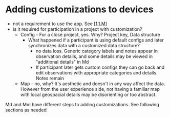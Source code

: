 # Adding customizations to devices



* not a requirement to use the app. See \[[1.1.M](https://www.notion.so/1-1-M-c802f6f47c12444b93971dff1729c879)\]
* is it required for participation in a project with customization?
  * Config - For a close project, yes. Why? Project key, Data structure
    * What happened if a participant is using default configs and later synchronizes data with a customized data structure? 
      * no data loss. Generic category labels and notes appear in observation details, and some details may be viewed in "additional details" in Md 
      * If participant later gets custom configs they can go back and edit observations with appropriate categories and details. Notes remain
  * Map - no, why? It's aesthetic and doesn't in any way affect the data. However from the user experience side, not having a familiar map with local geospacial details may be disorienting or too abstract.

Md and Mm have different steps to adding customizations.  See following sections as needed

